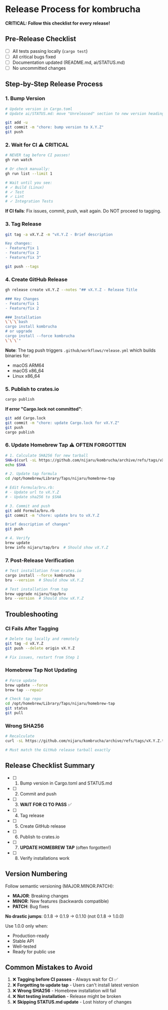 # Release Process for kombrucha

**CRITICAL: Follow this checklist for every release!**

## Pre-Release Checklist

- [ ] All tests passing locally (`cargo test`)
- [ ] All critical bugs fixed
- [ ] Documentation updated (README.md, ai/STATUS.md)
- [ ] No uncommitted changes

## Step-by-Step Release Process

### 1. Bump Version
```bash
# Update version in Cargo.toml
# Update ai/STATUS.md: move "Unreleased" section to new version heading

git add -u
git commit -m "chore: bump version to X.Y.Z"
git push
```

### 2. Wait for CI ⚠️ CRITICAL
```bash
# NEVER tag before CI passes!
gh run watch

# Or check manually:
gh run list --limit 1

# Wait until you see:
# ✓ Build (Linux)
# ✓ Test
# ✓ Lint
# ✓ Integration Tests
```

**If CI fails**: Fix issues, commit, push, wait again. Do NOT proceed to tagging.

### 3. Tag Release
```bash
git tag -a vX.Y.Z -m "vX.Y.Z - Brief description

Key changes:
- Feature/fix 1
- Feature/fix 2
- Feature/fix 3"

git push --tags
```

### 4. Create GitHub Release
```bash
gh release create vX.Y.Z --notes "## vX.Y.Z - Release Title

### Key Changes
- Feature/fix 1
- Feature/fix 2

### Installation
\`\`\`bash
cargo install kombrucha
# or upgrade
cargo install --force kombrucha
\`\`\`"
```

**Note**: The tag push triggers `.github/workflows/release.yml` which builds binaries for:
- macOS ARM64
- macOS x86_64
- Linux x86_64

### 5. Publish to crates.io
```bash
cargo publish
```

**If error "Cargo.lock not committed"**:
```bash
git add Cargo.lock
git commit -m "chore: update Cargo.lock for vX.Y.Z"
git push
cargo publish
```

### 6. Update Homebrew Tap ⚠️ OFTEN FORGOTTEN

```bash
# 1. Calculate SHA256 for new tarball
SHA=$(curl -sL https://github.com/nijaru/kombrucha/archive/refs/tags/vX.Y.Z.tar.gz | shasum -a 256 | cut -d' ' -f1)
echo $SHA

# 2. Update tap formula
cd /opt/homebrew/Library/Taps/nijaru/homebrew-tap

# Edit Formula/bru.rb:
# - Update url to vX.Y.Z
# - Update sha256 to $SHA

# 3. Commit and push
git add Formula/bru.rb
git commit -m "chore: update bru to vX.Y.Z

Brief description of changes"
git push

# 4. Verify
brew update
brew info nijaru/tap/bru  # Should show vX.Y.Z
```

### 7. Post-Release Verification

```bash
# Test installation from crates.io
cargo install --force kombrucha
bru --version  # Should show vX.Y.Z

# Test installation from tap
brew upgrade nijaru/tap/bru
bru --version  # Should show vX.Y.Z
```

## Troubleshooting

### CI Fails After Tagging
```bash
# Delete tag locally and remotely
git tag -d vX.Y.Z
git push --delete origin vX.Y.Z

# Fix issues, restart from Step 1
```

### Homebrew Tap Not Updating
```bash
# Force update
brew update --force
brew tap --repair

# Check tap repo
cd /opt/homebrew/Library/Taps/nijaru/homebrew-tap
git status
git pull
```

### Wrong SHA256
```bash
# Recalculate
curl -sL https://github.com/nijaru/kombrucha/archive/refs/tags/vX.Y.Z.tar.gz | shasum -a 256

# Must match the GitHub release tarball exactly
```

## Release Checklist Summary

- [ ] 1. Bump version in Cargo.toml and STATUS.md
- [ ] 2. Commit and push
- [ ] 3. **WAIT FOR CI TO PASS** ✅
- [ ] 4. Tag release
- [ ] 5. Create GitHub release
- [ ] 6. Publish to crates.io
- [ ] 7. **UPDATE HOMEBREW TAP** (often forgotten!)
- [ ] 8. Verify installations work

## Version Numbering

Follow semantic versioning (MAJOR.MINOR.PATCH):
- **MAJOR**: Breaking changes
- **MINOR**: New features (backwards compatible)
- **PATCH**: Bug fixes

**No drastic jumps**: 0.1.8 → 0.1.9 → 0.1.10 (not 0.1.8 → 1.0.0)

Use 1.0.0 only when:
- Production-ready
- Stable API
- Well-tested
- Ready for public use

## Common Mistakes to Avoid

1. ❌ **Tagging before CI passes** - Always wait for CI ✅
2. ❌ **Forgetting to update tap** - Users can't install latest version
3. ❌ **Wrong SHA256** - Homebrew installation will fail
4. ❌ **Not testing installation** - Release might be broken
5. ❌ **Skipping STATUS.md update** - Lost history of changes
